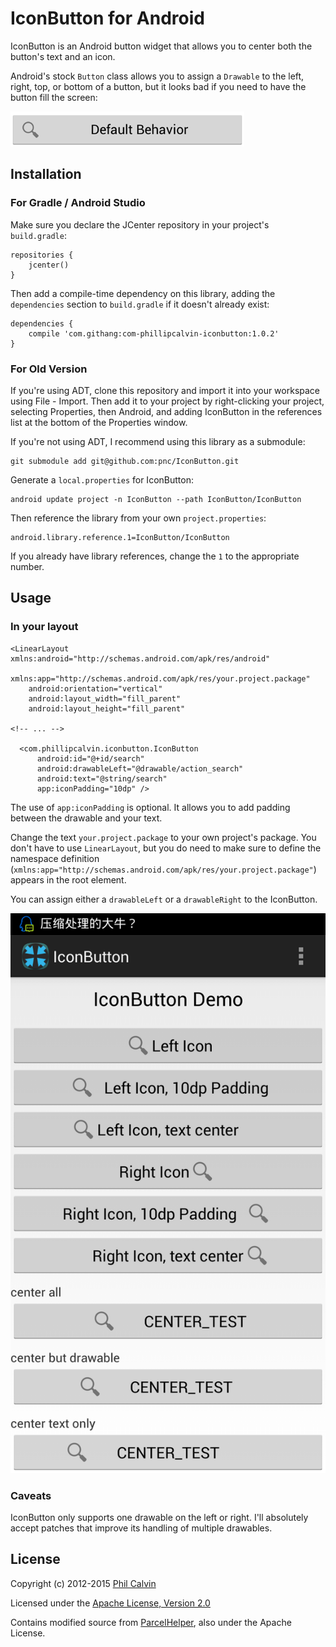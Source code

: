 # IconButton for Android

IconButton is an Android button widget that allows you to center both the button's text and an icon.

Android's stock `Button` class allows you to assign a `Drawable` to the left, right, top, or bottom of a button, but it looks bad if you need to have the button fill the screen:

![Default Android Button Behavior](images/default_behavior.png "Default Android Button Behavior")

## Installation

### For Gradle / Android Studio

Make sure you declare the JCenter repository in your project's `build.gradle`:

    repositories {
        jcenter()
    }

Then add a compile-time dependency on this library, adding the `dependencies` section to `build.gradle` if it doesn't already exist:

    dependencies {
        compile 'com.githang:com-phillipcalvin-iconbutton:1.0.2'
    }

### For Old Version

If you're using ADT, clone this repository and import it into your workspace using File - Import. Then add it to your project by right-clicking your project, selecting Properties, then Android, and adding IconButton in the references list at the bottom of the Properties window.

If you're not using ADT, I recommend using this library as a submodule:

    git submodule add git@github.com:pnc/IconButton.git

Generate a `local.properties` for IconButton:

    android update project -n IconButton --path IconButton/IconButton

Then reference the library from your own `project.properties`:

    android.library.reference.1=IconButton/IconButton

If you already have library references, change the `1` to the appropriate number.

## Usage

### In your layout

    <LinearLayout xmlns:android="http://schemas.android.com/apk/res/android"
        xmlns:app="http://schemas.android.com/apk/res/your.project.package"
        android:orientation="vertical"
        android:layout_width="fill_parent"
        android:layout_height="fill_parent"
    
    <!-- ... -->
    
      <com.phillipcalvin.iconbutton.IconButton
          android:id="@+id/search"
          android:drawableLeft="@drawable/action_search"
          android:text="@string/search"
          app:iconPadding="10dp" />

The use of `app:iconPadding` is optional. It allows you to add padding between the drawable and your text.

Change the text `your.project.package` to your own project's package. You don't have to use `LinearLayout`, but you do need to make sure to define the namespace definition (`xmlns:app="http://schemas.android.com/apk/res/your.project.package"`) appears in the root element.

You can assign either a `drawableLeft` or a `drawableRight` to the IconButton.

![Preview of icon button in several different configurations](images/demo.png "Preview of icon button in several different configurations")

### Caveats

IconButton only supports one drawable on the left or right. I'll absolutely accept patches that improve its handling of multiple drawables.

## License
Copyright (c) 2012-2015 [Phil Calvin](http://philcalvin.com)

Licensed under the [Apache License, Version 2.0](http://www.apache.org/licenses/LICENSE-2.0.html)

Contains modified source from [ParcelHelper](https://github.com/commonsguy/cwac-parcel), also under the Apache License.

